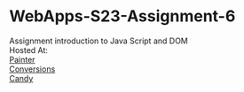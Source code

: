 
# WebApps-S23-Assignment-6
Assignment introduction to Java Script and DOM<br>
Hosted At:<br>
[Painter](https://44-563-web-apps-s23.github.io/44563-webapps-s23-assignment6-Chandrapriya2613/painter.html)<br>
[Conversions](https://44-563-web-apps-s23.github.io/44563-webapps-s23-assignment6-Chandrapriya2613/conversions.html)<br>
[Candy](https://44-563-web-apps-s23.github.io/44563-webapps-s23-assignment6-Chandrapriya2613/candy.html)